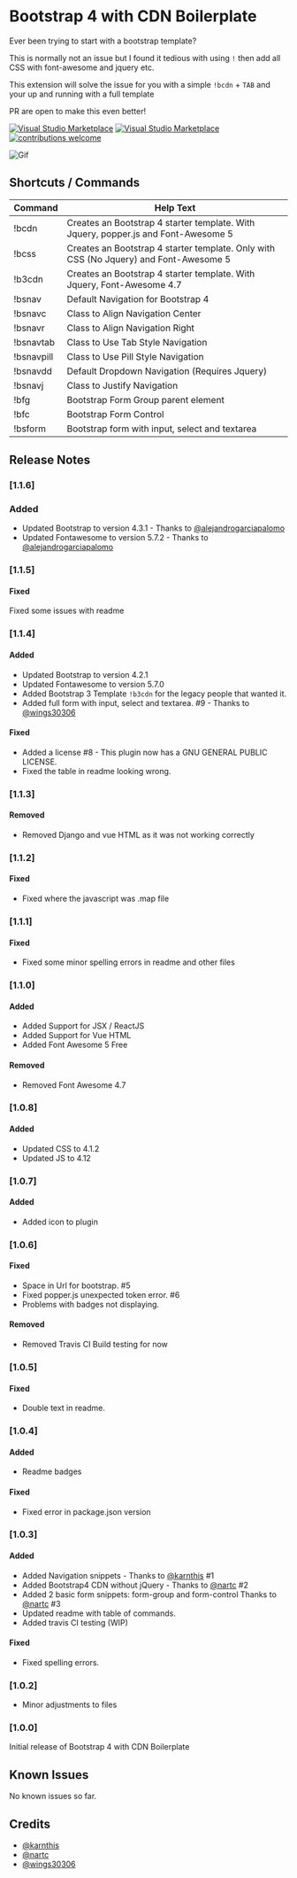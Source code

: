 # Bootstrap 4 with CDN Boilerplate

Ever been trying to start with a bootstrap template?

This is normally not an issue but I found it tedious with using `!` then add all CSS with font-awesome and jquery etc.

This extension will solve the issue for you with a simple `!bcdn` + `TAB` and your up and running with a full template

PR are open to make this even better!

[![Visual Studio Marketplace](https://img.shields.io/vscode-marketplace/v/eventyret.bootstrap-4-cdn-snippet.svg)](https://marketplace.visualstudio.com/items?itemName=eventyret.bootstrap-4-cdn-snippet)
[![Visual Studio Marketplace](https://img.shields.io/vscode-marketplace/d/eventyret.bootstrap-4-cdn-snippet.svg)](https://marketplace.visualstudio.com/items?itemName=eventyret.bootstrap-4-cdn-snippet)
[![contributions welcome](https://img.shields.io/badge/contributions-welcome-brightgreen.svg)](https://github.com/eventyret/issues)

![Gif](https://i.imgur.com/EMaQmDC.gif)

## Shortcuts / Commands

| Command    | Help Text                                                                             |
| ---------- | ------------------------------------------------------------------------------------- |
| !bcdn      | Creates an Bootstrap 4 starter template. With Jquery, popper.js and Font-Awesome 5    |
| !bcss      | Creates an Bootstrap 4 starter template. Only with CSS (No Jquery) and Font-Awesome 5 |
| !b3cdn     | Creates an Bootstrap 4 starter template. With Jquery, Font-Awesome 4.7                |
| !bsnav     | Default Navigation for Bootstrap 4                                                    |
| !bsnavc    | Class to Align Navigation Center                                                      |
| !bsnavr    | Class to Align Navigation Right                                                       |
| !bsnavtab  | Class to Use Tab Style Navigation                                                     |
| !bsnavpill | Class to Use Pill Style Navigation                                                    |
| !bsnavdd   | Default Dropdown Navigation (Requires Jquery)                                         |
| !bsnavj    | Class to Justify Navigation                                                           |
| !bfg       | Bootstrap Form Group parent element                                                   |
| !bfc       | Bootstrap Form Control                                                                |
| !bsform    | Bootstrap form with input, select and textarea                                        |

## Release Notes

### [1.1.6]

### Added
- Updated Bootstrap to version 4.3.1 - Thanks to [@alejandrogarciapalomo](https://github.com/alejandrogarciapalomo)
- Updated Fontawesome to version 5.7.2 - Thanks to [@alejandrogarciapalomo](https://github.com/alejandrogarciapalomo)


### [1.1.5]

#### Fixed

Fixed some issues with readme

### [1.1.4]

#### Added

-   Updated Bootstrap to version 4.2.1
-   Updated Fontawesome to version 5.7.0
-   Added Bootstrap 3 Template `!b3cdn` for the legacy people that wanted it.
-   Added full form with input, select and textarea. #9 - Thanks to [@wings30306](https://github.com/Wings30306)

#### Fixed

-   Added a license #8 - This plugin now has a GNU GENERAL PUBLIC LICENSE.
-   Fixed the table in readme looking wrong.

### [1.1.3]

#### Removed

-   Removed Django and vue HTML as it was not working correctly

### [1.1.2]

#### Fixed

-   Fixed where the javascript was .map file

### [1.1.1]

#### Fixed

-   Fixed some minor spelling errors in readme and other files

### [1.1.0]

#### Added

-   Added Support for JSX / ReactJS
-   Added Support for Vue HTML
-   Added Font Awesome 5 Free

#### Removed

-   Removed Font Awesome 4.7

### [1.0.8]

#### Added

-   Updated CSS to 4.1.2
-   Updated JS to 4.12

### [1.0.7]

#### Added

-   Added icon to plugin

### [1.0.6]

#### Fixed

-   Space in Url for bootstrap. #5
-   Fixed popper.js unexpected token error. #6
-   Problems with badges not displaying.

#### Removed

-   Removed Travis CI Build testing for now

### [1.0.5]

#### Fixed

-   Double text in readme.

### [1.0.4]

#### Added

-   Readme badges

#### Fixed

-   Fixed error in package.json version

### [1.0.3]

#### Added

-   Added Navigation snippets - Thanks to [@karnthis](https://github.com/karnthis) #1
-   Added Bootstrap4 CDN without jQuery - Thanks to [@nartc](https://github.com/nartc) #2
-   Added 2 basic form snippets: form-group and form-control Thanks to [@nartc](https://github.com/nartc) #3
-   Updated readme with table of commands.
-   Added travis CI testing (WIP)

#### Fixed

-   Fixed spelling errors.

### [1.0.2]

-   Minor adjustments to files

### [1.0.0]

Initial release of Bootstrap 4 with CDN Boilerplate

## Known Issues

No known issues so far.

## Credits

-   [@karnthis](https://github.com/karnthis)
-   [@nartc](https://github.com/nartc)
-   [@wings30306](https://github.com/Wings30306)
